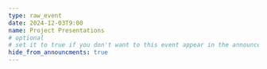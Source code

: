 ```yaml
---
type: raw_event
date: 2024-12-03T9:00
name: Project Presentations
# optional
# set it to true if you don't want to this event appear in the announcements section
hide_from_announcments: true
---
```


